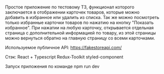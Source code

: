 Простое приложение по тестовому ТЗ, функционал которого заключается в отображении карточек товаров, которые можно добавить в избранное или удалить из списка. 
Так же можно посмотреть только избранные карточки товаров по нажатию на кнопку "Показать избранное". 
При нажатии на любую карточку, открывается отдельная страница с дополнительной информацией по товару, из этой страницы можно вернуться обратно на главную страницу со всеми карточками.

Используемое публичное API: https://fakestoreapi.com/  

Стэк: 
React + Typescript
Redux-Toolkit
styled-component 


Запуск приложения по команде npm run dev
